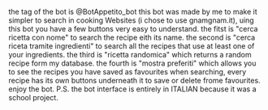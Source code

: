 the tag of the bot is @BotAppetito_bot
this bot was made by me to make it simpler to search in cooking Websites (i chose to use gnamgnam.it), uing this bot you have a few buttons very easy to understand.
the fitst is "cerca ricetta con nome" to search the recipe eith its name.
the second is "cerca riceta tramite ingredienti" to search all the recipes that use at least one of your ingredients.
the third is "ricetta randomica" which returns a random recipe form my database.
the fourth is "mostra preferiti" which allows you to see the recipes you have saved as favourites when searching, every recipe has its own buttons underneath it to save or delete frome favourites.
enjoy the bot.
P.S.
the bot interface is entirely in ITALIAN because it was a school project.
